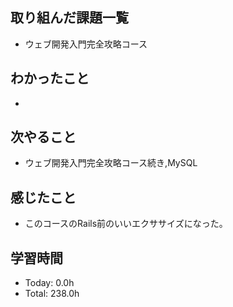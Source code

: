 ## 取り組んだ課題一覧
- ウェブ開発入門完全攻略コース
## わかったこと
- 
## 次やること
- ウェブ開発入門完全攻略コース続き,MySQL
## 感じたこと
- このコースのRails前のいいエクササイズになった。
## 学習時間
- Today: 0.0h
- Total: 238.0h

